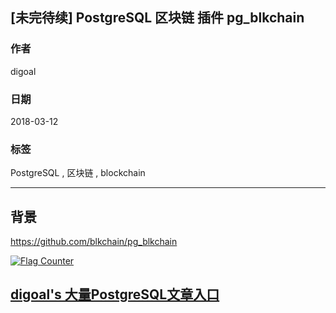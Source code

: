 ## [未完待续] PostgreSQL 区块链 插件 pg_blkchain      
                                                         
### 作者                                                         
digoal                                                         
                                                         
### 日期                                                         
2018-03-12                                                       
                                                         
### 标签                                                         
PostgreSQL , 区块链 , blockchain     
                                                         
----                                                         
                                                         
## 背景   


https://github.com/blkchain/pg_blkchain  
  
<a rel="nofollow" href="http://info.flagcounter.com/h9V1"  ><img src="http://s03.flagcounter.com/count/h9V1/bg_FFFFFF/txt_000000/border_CCCCCC/columns_2/maxflags_12/viewers_0/labels_0/pageviews_0/flags_0/"  alt="Flag Counter"  border="0"  ></a>  
  
  
  
  
  
  
## [digoal's 大量PostgreSQL文章入口](https://github.com/digoal/blog/blob/master/README.md "22709685feb7cab07d30f30387f0a9ae")
  
